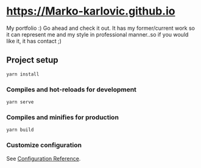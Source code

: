 # https://Marko-karlovic.github.io

My portfolio :) Go ahead and check it out. It has my former/current work so it can represent me and my style in professional manner..so if you would like it, it has contact ;) 

## Project setup
```
yarn install
```

### Compiles and hot-reloads for development
```
yarn serve
```

### Compiles and minifies for production
```
yarn build
```

### Customize configuration
See [Configuration Reference](https://cli.vuejs.org/config/).
